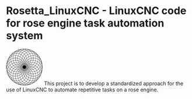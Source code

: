 # Rosetta_LinuxCNC - LinuxCNC code for rose engine task automation system
<img src="https://github.com/RichColvin/Rosetta/blob/main/Images/Rosetta%20Logo%20Black.png" width="100">
This project is to develop a standardized approach for the use of LinuxCNC to automate repetitive tasks on a rose engine.
